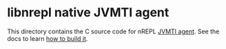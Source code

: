 # libnrepl native JVMTI agent

This directory contains the C source code for nREPL [JVMTI
agent](https://nrepl.org/nrepl/installation.html#jvmti). See the docs to learn
[how to build
it](https://nrepl.org/nrepl/hacking_on_nrepl.html#building-libnrepl-native-agent).
